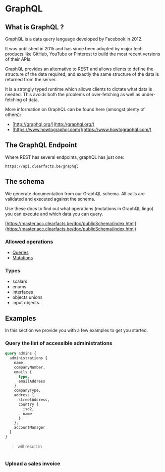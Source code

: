 # GraphQL

## What is GraphQL ?

GraphQL is a data query language developed by Facebook in 2012.

It was published in 2015 and has since been adopted by major tech products like GitHub, YouTube or Pinterest to build the most recent versions of their APIs.

GraphQL provides an alternative to REST and allows clients to define the structure of the data required, and exactly the same structure of the data is returned from the server. 

It is a strongly typed runtime which allows clients to dictate what data is needed. This avoids both the problems of over-fetching as well as under-fetching of data.

More information on GraphQL can be found here (amongst plenty of others): 

* [http://graphql.org/](http://graphql.org/)
* [https://www.howtographql.com/](https://www.howtographql.com/)


## The GraphQL Endpoint

Where REST has several endpoints, graphQL has just one:

`https://api.clearfacts.be/graphql`

## The schema

We generate documentation from our GraphQL schema. 
All calls are validated and executed against the schema. 

Use these docs to find out what operations (mutations in GraphQL lingo) you can execute and which data you can query.

[https://master.acc.clearfacts.be/doc/publicSchema/index.html](https://master.acc.clearfacts.be/doc/publicSchema/index.html)

### Allowed operations

* [Queries](https://master.acc.clearfacts.be/doc/publicSchema/query.doc.html)
* [Mutations](https://master.acc.clearfacts.be/doc/publicSchema/mutation.doc.html)

### Types

* scalars
* enums
* interfaces
* objects unions
* input objects.

## Examples

In this section we provide you with a few examples to get you started.

### Query the list of accessible administrations

```graphql
query admins {
  administrations {
    name, 
    companyNumber, 
    emails {
      type,
      emailAddress
    }
    companyType,
    address {
      streetAddress, 
      country {
        iso2,
        name
      }
    },
    accountManager
  }
}
```
> will result in 

```json

```


### Upload a sales invoice

